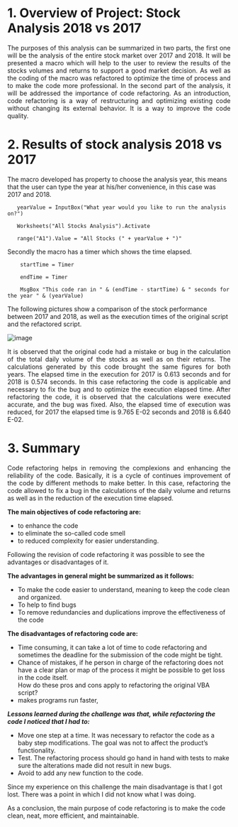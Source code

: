 
# 1.	Overview of Project: Stock Analysis 2018 vs 2017

<p align="justify"> The purposes of this analysis can be summarized in two parts, the first one will be the analysis of the entire stock market over 2017 and 2018. It will be presented a macro which will help to the user to review the results of the stocks volumes and returns to support a good market decision. As well as the coding of the macro was refactored to optimize the time of process and to make the code more professional.  
In the second part of the analysis, it will be addressed the importance of code refactoring. As an introduction, code refactoring is a way of restructuring and optimizing existing code without changing its external behavior. It is a way to improve the code quality. 

# 2.	Results of stock analysis 2018 vs 2017

 The macro developed has property to choose the analysis year, this means that the user can type the year at his/her convenience, in this case was 2017 and 2018. 

       yearValue = InputBox("What year would you like to run the analysis on?")

       Worksheets("All Stocks Analysis").Activate

       range("A1").Value = "All Stocks (" + yearValue + ")"

Secondly the macro has a timer which shows the time elapsed.  
 
        startTime = Timer

        endTime = Timer

        MsgBox "This code ran in " & (endTime - startTime) & " seconds for the year " & (yearValue)


The following pictures show a comparison of the stock performance between 2017 and 2018, as well as the execution times of the original script and the refactored script.
 
 ![image](https://user-images.githubusercontent.com/95872614/149551479-13cc8a9d-400c-494d-bc03-c890ef45c912.png)

<p align="justify"> It is observed that the original code had a mistake or bug in the calculation of the total daily volume of the stocks as well as on their returns. The calculations generated by this code brought the same figures for both years. The elapsed time in the execution for 2017 is 0.613 seconds and for 2018 is 0.574 seconds. 
In this case refactoring the code is applicable and necessary to fix the bug and to optimize the execution elapsed time. After refactoring the code, it is observed that the calculations were executed accurate, and the bug was fixed. Also, the elapsed time of execution was reduced, for 2017 the elapsed time is 9.765 E-02 seconds and 2018 is 6.640 E-02.
 

# 3.	Summary
 
<p align="justify"> Code refactoring helps in removing the complexions and enhancing the reliability of the code. Basically, it is a cycle of continues improvement of the code by different methods to make better. In this case, refactoring the code allowed to fix a bug in the calculations of the daily volume and returns as well as in the reduction of the execution time elapsed. 

**The main objectives of code refactoring are:**
 
-	to enhance the code
-	to eliminate the so-called code smell 
-	to reduced complexity for easier understanding. 

Following the revision of code refactoring it was possible to see the advantages or disadvantages of it. 
 
 **The advantages in general might be summarized as it follows:**
 
-	To make the code easier to understand, meaning to keep the code clean and organized. 
-	To help to find bugs
-	To remove redundancies and duplications improve the effectiveness of the code

**The disadvantages of refactoring code are:**
 
- Time consuming, it can take a lot of time to code refactoring and sometimes the deadline for the submission of the code might be tight.  
- Chance of mistakes, if he person in charge of the refactoring does not have a clear plan or map of the process it might be possible to get loss in the code itself.  
How do these pros and cons apply to refactoring the original VBA script?
-	makes programs run faster,

***Lessons learned during the challenge was that, while refactoring the code I noticed that I had to:***

- Move one step at a time. It was necessary to refactor the code as a baby step modifications. The goal was not to affect the product’s functionality.
- Test. The refactoring process should go hand in hand with tests to make sure the alterations made did not result in new bugs.
- Avoid to add any new function to the code. 
 
Since my experience on this challenge the main disadvantage is that I got lost. There was a point in which I did not know what I was doing. 

As a conclusion, the main purpose of code refactoring is to make the code clean, neat, more efficient, and maintainable.
